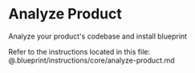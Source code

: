# Analyze Product

Analyze your product's codebase and install blueprint

Refer to the instructions located in this file:
@.blueprint/instructions/core/analyze-product.md
